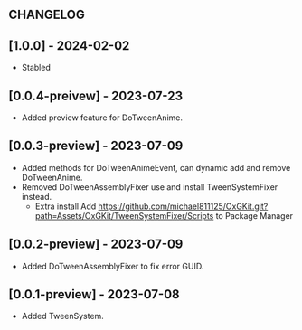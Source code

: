 ## CHANGELOG

## [1.0.0] - 2024-02-02
- Stabled

## [0.0.4-preivew] - 2023-07-23
- Added preview feature for DoTweenAnime.

## [0.0.3-preview] - 2023-07-09
- Added methods for DoTweenAnimeEvent, can dynamic add and remove DoTweenAnime.
- Removed DoTweenAssemblyFixer use and install TweenSystemFixer instead.
  - Extra install Add https://github.com/michael811125/OxGKit.git?path=Assets/OxGKit/TweenSystemFixer/Scripts to Package Manager

## [0.0.2-preview] - 2023-07-09
- Added DoTweenAssemblyFixer to fix error GUID.

## [0.0.1-preview] - 2023-07-08
- Added TweenSystem.